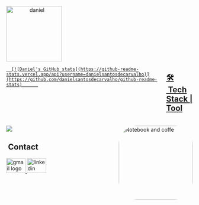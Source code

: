 
<div align="center" >
      <a href="https://github.com/danielsantosdecarvalho" style="display: flex;">
      <img align="center" height="150em" src="https://media.licdn.com/dms/image/D4E16AQETwK8-7dLPcQ/profile-displaybackgroundimage-shrink_350_1400/0/1673894266940?e=1698278400&v=beta&t=WDob6fnmEUhToLKp2Y2DqlSP3JMx--WUaiIkJ9TXO_o" alt="daniel" />
</div>



      [![Daniel's GitHub stats](https://github-readme-stats.vercel.app/api?username=danielsantosdecarvalho)](https://github.com/danielsantosdecarvalho/github-readme-stats)      


<div> 
      <p href="https://github-readme-stats.vercel.app/api/top-langs/?username=danielsantosdecarvalho&hide_progress=true" alt="Languages Gith Daniel" />           
</div>

## 🛠 &nbsp;Tech Stack | Tool
      
<div ><br>
   
  <a href="https://skillicons.dev">
    <img src="https://skillicons.dev/icons?i=aws,azure,cs,java,go,postgres,mongodb,mysql,docker,unity,py,dotnet,eclipse,hibernate,postman,spring,sqlite,visualstudio,vscode,html,bootstrap,git,github" />
  </a>
     
  <img align="right" alt="Notebook and coffe" height="200" style="border-radius:50px;" src="https://raw.githubusercontent.com/MicaelliMedeiros/micaellimedeiros/master/image/computer-illustration.png">
    
</div>


## &nbsp;Contact 

<div align="left">
 <a href="mailto:danielcarvalho107@gmail.com" target="_blank">
    <img src="https://raw.githubusercontent.com/maurodesouza/profile-readme-generator/master/src/assets/icons/social/gmail/default.svg" width="52" height="40" alt="gmail logo"/>
  </a>

  <a href="https://www.linkedin.com/in/danielcarvalho107/" target="_blank">
    <img src="https://raw.githubusercontent.com/maurodesouza/profile-readme-generator/master/src/assets/icons/social/linkedin/default.svg" width="52" height="40" alt="linkedin logo"/></a>
      
</div>


<div>
    
    
</div>

 



